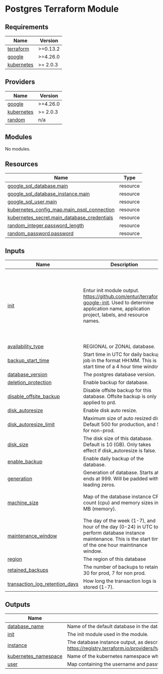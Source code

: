 # Postgres Terraform Module #

<!-- BEGIN_TF_DOCS -->
## Requirements

| Name | Version |
|------|---------|
| <a name="requirement_terraform"></a> [terraform](#requirement\_terraform) | >=0.13.2 |
| <a name="requirement_google"></a> [google](#requirement\_google) | >=4.26.0 |
| <a name="requirement_kubernetes"></a> [kubernetes](#requirement\_kubernetes) | >= 2.0.3 |

## Providers

| Name | Version |
|------|---------|
| <a name="provider_google"></a> [google](#provider\_google) | >=4.26.0 |
| <a name="provider_kubernetes"></a> [kubernetes](#provider\_kubernetes) | >= 2.0.3 |
| <a name="provider_random"></a> [random](#provider\_random) | n/a |

## Modules

No modules.

## Resources

| Name | Type |
|------|------|
| [google_sql_database.main](https://registry.terraform.io/providers/hashicorp/google/latest/docs/resources/sql_database) | resource |
| [google_sql_database_instance.main](https://registry.terraform.io/providers/hashicorp/google/latest/docs/resources/sql_database_instance) | resource |
| [google_sql_user.main](https://registry.terraform.io/providers/hashicorp/google/latest/docs/resources/sql_user) | resource |
| [kubernetes_config_map.main_psql_connection](https://registry.terraform.io/providers/hashicorp/kubernetes/latest/docs/resources/config_map) | resource |
| [kubernetes_secret.main_database_credentials](https://registry.terraform.io/providers/hashicorp/kubernetes/latest/docs/resources/secret) | resource |
| [random_integer.password_length](https://registry.terraform.io/providers/hashicorp/random/latest/docs/resources/integer) | resource |
| [random_password.password](https://registry.terraform.io/providers/hashicorp/random/latest/docs/resources/password) | resource |

## Inputs

| Name | Description | Type | Default | Required |
|------|-------------|------|---------|:--------:|
| <a name="input_init"></a> [init](#input\_init) | Entur init module output. https://github.com/entur/terraform-google-init. Used to determine application name, application project, labels, and resource names. | <pre>object({<br>    app = object({<br>      id         = string<br>      name       = string<br>      owner      = string<br>      project_id = string<br>    })<br>    environment   = string<br>    labels        = map(string)<br>    is_production = bool<br>  })</pre> | n/a | yes |
| <a name="input_availability_type"></a> [availability\_type](#input\_availability\_type) | REGIONAL or ZONAL database. | `string` | `"REGIONAL"` | no |
| <a name="input_backup_start_time"></a> [backup\_start\_time](#input\_backup\_start\_time) | Start time in UTC for daily backup job in the format HH:MM. This is the start time of a 4 hour time window. | `string` | `"00:00"` | no |
| <a name="input_database_version"></a> [database\_version](#input\_database\_version) | The postgres database version. | `string` | `"POSTGRES_13"` | no |
| <a name="input_deletion_protection"></a> [deletion\_protection](#input\_deletion\_protection) | Enable backup for database. | `bool` | `null` | no |
| <a name="input_disable_offsite_backup"></a> [disable\_offsite\_backup](#input\_disable\_offsite\_backup) | Disable offsite backup for this database. Offsite backup is only applied to prd. | `bool` | `false` | no |
| <a name="input_disk_autoresize"></a> [disk\_autoresize](#input\_disk\_autoresize) | Enable disk auto resize. | `bool` | `true` | no |
| <a name="input_disk_autoresize_limit"></a> [disk\_autoresize\_limit](#input\_disk\_autoresize\_limit) | Maximum size of auto resized disk. Default 500 for production, and 50 for non-prod. | `number` | `null` | no |
| <a name="input_disk_size"></a> [disk\_size](#input\_disk\_size) | The disk size of this database. Default is 10 (GB). Only takes effect if disk\_autoresize is false. | `number` | `10` | no |
| <a name="input_enable_backup"></a> [enable\_backup](#input\_enable\_backup) | Enable daily backup of the database. | `bool` | `true` | no |
| <a name="input_generation"></a> [generation](#input\_generation) | Generation of database. Starts at 1, ends at 999. Will be padded with leading zeros. | `number` | `1` | no |
| <a name="input_machine_size"></a> [machine\_size](#input\_machine\_size) | Map of the database instance CPU count (cpu) and memory sizes in MB (memory). | <pre>object({<br>    cpu    = number<br>    memory = number<br>  })</pre> | <pre>{<br>  "cpu": 1,<br>  "memory": 3840<br>}</pre> | no |
| <a name="input_maintenance_window"></a> [maintenance\_window](#input\_maintenance\_window) | The day of the week (1-7), and hour of the day (0-24) in UTC to perform database instance maintenance. This is the start time of the one hour maintinance window. | <pre>object({<br>    day  = number<br>    hour = number<br>  })</pre> | <pre>{<br>  "day": 2,<br>  "hour": 0<br>}</pre> | no |
| <a name="input_region"></a> [region](#input\_region) | The region of this database | `string` | `"europe-west1"` | no |
| <a name="input_retained_backups"></a> [retained\_backups](#input\_retained\_backups) | The number of backups to retain. 30 for prod, 7 for non prod. | `number` | `null` | no |
| <a name="input_transaction_log_retention_days"></a> [transaction\_log\_retention\_days](#input\_transaction\_log\_retention\_days) | How long the transaction logs is stored (1-7). | `number` | `7` | no |

## Outputs

| Name | Description |
|------|-------------|
| <a name="output_database_name"></a> [database\_name](#output\_database\_name) | Name of the default database in the database instance. |
| <a name="output_init"></a> [init](#output\_init) | The init module used in the module. |
| <a name="output_instance"></a> [instance](#output\_instance) | The database instance output, as described in https://registry.terraform.io/providers/hashicorp/google/latest/docs/resources/sql_database_instance. |
| <a name="output_kubernetes_namespace"></a> [kubernetes\_namespace](#output\_kubernetes\_namespace) | Name of the kubernetes namespace where the connection details configmap and secret are deployed. |
| <a name="output_user"></a> [user](#output\_user) | Map containing the username and password of the default application user. |
<!-- END_TF_DOCS -->